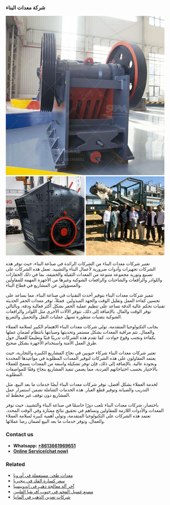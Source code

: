 <h3>شركة معدات البناء</h3><img src='1701852412.jpg' alt=''><p>تعتبر شركات معدات البناء من الشركات الرائدة في صناعة البناء، حيث توفر هذه الشركات تجهيزات وأدوات ضرورية لأعمال البناء والتشييد. تعمل هذه الشركات على تصنيع وتوريد مجموعة متنوعة من المعدات الثقيلة والخفيفة، بما في ذلك الحفارات واللوادر والرافعات والشاحنات والرافعات الشوكية وغيرها من الأجهزة المهمة للمقاولين والمسؤولين عن المشاريع في قطاع البناء.</p><p>تتميز شركات معدات البناء بتوفير أحدث التقنيات في صناعة البناء، مما يساعد على تحسين كفاءة العمل وتقليل الوقت والجهد المبذولين. فمثلاً، توفر معدات الحفر الحديثة تقنيات تحكم عالية الدقة تساعد على تنظيم عملية الحفر بشكل أكثر فعالية ودقة، وبالتالي توفر الوقت والمال. بالإضافة إلى ذلك، تتوفر الآلات الأخرى مثل اللوادر والرافعات الشوكية بتقنيات متطورة تسهل عمليات النقل والتحميل والتفريغ.</p><p>بجانب التكنولوجيا المتقدمة، تولي شركات معدات البناء الاهتمام الكبير لسلامة العملاء والعمال. تتم مراقبة المعدات بشكل مستمر وتحديثها وصيانتها بانتظام لضمان عملها بكفاءة وتجنب وقوع حوادث. كما تقدم هذه الشركات تدريبًا فنيًا وتعليميًا للعمال حول طرق العمل الآمنة واستخدام الأجهزة بشكل صحيح.</p><p>تعتبر شركات معدات البناء شركاء حيويين في نجاح المشاريع الكبيرة والتجارية، حيث يعتمد المقاولون على هذه الشركات لتوفير المعدات المطلوبة في مواعيدها المحددة وبجودة عالية. بالإضافة إلى ذلك، فإن توفر تشكيلة واسعة من المعدات يسمح للعملاء بالاختيار بحسب احتياجاتهم الفردية، مما يضمن تنفيذ المشاريع بنجاح وفقًا للمواصفات المطلوبة.</p><p>لخدمة العملاء بشكل أفضل، توفر شركات معدات البناء أيضًا خدمات ما بعد البيع، مثل التدريب والصيانة وتوفير قطع الغيار. هذه الخدمات الشاملة تضمن استمرار عمل المشاريع دون توقف غير مخطط له.</p><p>باختصار، شركات معدات البناء تلعب دورًا حاسمًا في صناعة البناء والتشييد، حيث توفر المعدات والأدوات اللازمة للمقاولين وتساهم في تحقيق نتائج ممتازة وفي الوقت المحدد. تعتمد هذه الشركات على التكنولوجيا المتقدمة، وتولي أهمية كبيرة لسلامة العملاء والعمال، وتوفر خدمات ما بعد البيع لضمان رضا عملائها.</p><h3>Contact us</h3><ul><li><strong>Whatsapp:&nbsp;<a href="https://wa.me/8613661969651">+8613661969651</a></strong></li><li><a href="https://swt.shibang-china.com/?git&amp;zhl&amp;شركة معدات البناء"><strong>Online Service(chat now)</strong></a></li></ul><h3>Related</h3><ul><li><a href='معدات طحن مستعملة في أوروبا.md'>معدات طحن مستعملة في أوروبا</a></li><li><a href='سعر كسارة الفك في نيجيريا.md'>سعر كسارة الفك في نيجيريا</a></li><li><a href='آخر آلة معالجة ذهب في إندونيسيا.md'>آخر آلة معالجة ذهب في إندونيسيا</a></li><li><a href='مصنع غسيل الفحم في جنوب أفريقيا الفلبين.md'>مصنع غسيل الفحم في جنوب أفريقيا الفلبين</a></li><li><a href='شركات تعدين الذهب في ألمانيا.md'>شركات تعدين الذهب في ألمانيا</a></li></ul>
